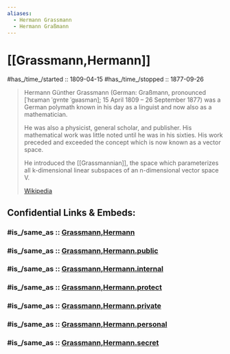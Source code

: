 ```yaml
---
aliases:
  - Hermann Grassmann
  - Hermann Graßmann
---
```


# [[Grassmann,Hermann]] 

#has_/time_/started :: 1809-04-15
#has_/time_/stopped  :: 1877-09-26

> Hermann Günther Grassmann (German: Graßmann, 
> pronounced [ˈhɛʁman ˈɡʏntɐ ˈɡʁasman]; 15 April 1809 – 26 September 1877) 
> was a German polymath known in his day as a linguist 
> and now also as a mathematician. 
> 
> He was also a physicist, general scholar, and publisher. 
> His mathematical work was little noted until he was in his sixties. 
> His work preceded and exceeded the concept 
> which is now known as a vector space. 
> 
> He introduced the [[Grassmannian]], 
> the space which parameterizes all k-dimensional linear subspaces 
> of an n-dimensional vector space V.
>
> [Wikipedia](https://en.wikipedia.org/wiki/Hermann%20Grassmann)


## Confidential Links & Embeds: 

### #is_/same_as :: [Grassmann,Hermann](/_Standards/Mathematics/Mathematician/Modern_Mathematicians/Grassmann,Hermann.md) 

### #is_/same_as :: [Grassmann,Hermann.public](/_public/Mathematics/Mathematician/Modern_Mathematicians/Grassmann,Hermann.public.md) 

### #is_/same_as :: [Grassmann,Hermann.internal](/_internal/Mathematics/Mathematician/Modern_Mathematicians/Grassmann,Hermann.internal.md) 

### #is_/same_as :: [Grassmann,Hermann.protect](/_protect/Mathematics/Mathematician/Modern_Mathematicians/Grassmann,Hermann.protect.md) 

### #is_/same_as :: [Grassmann,Hermann.private](/_private/Mathematics/Mathematician/Modern_Mathematicians/Grassmann,Hermann.private.md) 

### #is_/same_as :: [Grassmann,Hermann.personal](/_personal/Mathematics/Mathematician/Modern_Mathematicians/Grassmann,Hermann.personal.md) 

### #is_/same_as :: [Grassmann,Hermann.secret](/_secret/Mathematics/Mathematician/Modern_Mathematicians/Grassmann,Hermann.secret.md)

